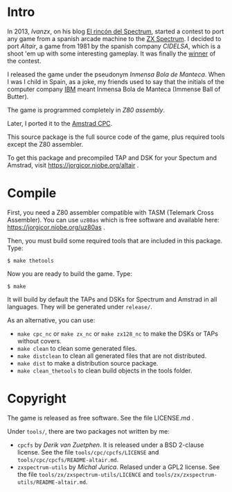 Intro
=====

In 2013, *Ivanzx*, on his blog [El rincón del Spectrum][1], started a contest
to port any game from a spanish arcade machine to the [ZX Spectrum][2].
I decided to port *Altair*, a game from 1981 by the spanish company *CIDELSA*,
which is a shoot 'em up with some interesting gameplay. It was finally the
[winner][5] of the contest.

I released the game under the pseudonym *Inmensa Bola de Manteca*. When
I was I child in Spain, as a joke, my friends used to say that the initials of
the computer company [IBM][3] meant Inmensa Bola de Manteca (Immense Ball of
Butter).

The game is programmed completely in *Z80 assembly*.

Later, I ported it to the [Amstrad CPC][4].

This source package is the full source code of the game, plus required tools
except the Z80 assembler.

To get this package and precompiled TAP and DSK for your Spectum and Amstrad,
visit https://jorgicor.niobe.org/altair . 

Compile
=======

First, you need a Z80 assembler compatible with TASM (Telemark Cross
Assembler). You can use `uz80as` which is free software and available here:
https://jorgicor.niobe.org/uz80as .

Then, you must build some required tools that are included in this package.
Type:

~~~
$ make thetools
~~~

Now you are ready to build the game. Type:

~~~
$ make
~~~

It will build by default the TAPs and DSKs for Spectrum and Amstrad in all
languages. They will be generated under `release/`.

As an alternative, you can use:

- `make cpc_nc` or `make zx_nc` or `make zx128_nc` to make the DSKs or TAPs
  without covers.
- `make clean` to clean some generated files.
- `make distclean` to clean all generated files that are not distributed.
- `make dist` to make a distribution source package.
- `make clean_thetools` to clean build objects in the tools folder.

Copyright
=========

The game is released as free software. See the file LICENSE.md .

Under `tools/`, there are two packages not written by me:

- `cpcfs` by *Derik van Zuetphen*. It is released under a BSD 2-clause license.
  See the file `tools/cpc/cpcfs/LICENSE` and
  `tools/cpc/cpcfs/README-altair.md`.
- `zxspectrum-utils` by *Michal Jurica*. Relased under a GPL2 license. See the
  file `tools/zx/zxspectrum-utils/LICENCE` and
  `tools/zx/zxspectrum-utils/README-altair.md`.

[1]: http://rincondelspectrum.blogspot.com.es/
[2]: https://en.wikipedia.org/wiki/ZX_Spectrum
[3]: https://en.wikipedia.org/wiki/IBM
[4]: https://en.wikipedia.org/wiki/Amstrad_CPC
[5]: http://rincondelspectrum.blogspot.com.es/2014/03/i-concurso-recreativas-espanolas-en-tu_27.html
